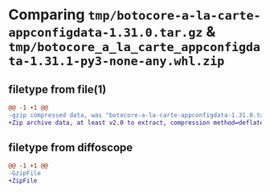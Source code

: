 # Comparing `tmp/botocore-a-la-carte-appconfigdata-1.31.0.tar.gz` & `tmp/botocore_a_la_carte_appconfigdata-1.31.1-py3-none-any.whl.zip`

## filetype from file(1)

```diff
@@ -1 +1 @@
-gzip compressed data, was "botocore-a-la-carte-appconfigdata-1.31.0.tar", last modified: Fri Jul  7 01:43:39 2023, max compression
+Zip archive data, at least v2.0 to extract, compression method=deflate
```

## filetype from diffoscope

```diff
@@ -1 +1 @@
-GzipFile
+ZipFile
```

